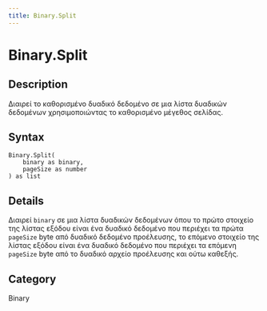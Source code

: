 ```yaml
---
title: Binary.Split
---
```


# Binary.Split


## Description

Διαιρεί το καθορισμένο δυαδικό δεδομένο σε μια λίστα δυαδικών δεδομένων χρησιμοποιώντας το καθορισμένο μέγεθος σελίδας.


## Syntax

```powerquery
Binary.Split(
    binary as binary,
    pageSize as number
) as list
```


## Details

Διαιρεί <code>binary</code> σε μια λίστα δυαδικών δεδομένων όπου το πρώτο στοιχείο της λίστας εξόδου είναι ένα δυαδικό δεδομένο που περιέχει τα πρώτα <code>pageSize</code> byte από    δυαδικό δεδομένο προέλευσης, το επόμενο στοιχείο της λίστας εξόδου είναι ένα δυαδικό δεδομένο που περιέχει τα επόμενη <code>pageSize</code> byte από το δυαδικό αρχείο προέλευσης και ούτω καθεξής.



## Category
Binary
